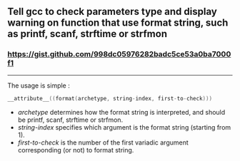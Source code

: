 Tell gcc to check parameters type and display warning on function that use format string, such as printf, scanf, strftime or strfmon
---------------

### https://gist.github.com/998dc05976282badc5ce53a0ba7000f1
---------------


The usage is simple :
 ```C
__attribute__((format(archetype, string-index, first-to-check)))
```
- _archetype_  determines how the format string is interpreted, and should be printf, scanf, strftime or strfmon.
- _string-index_ specifies which argument is the format string (starting from 1).
- _first-to-check_ is the number of the first variadic argument corresponding (or not) to format string.

